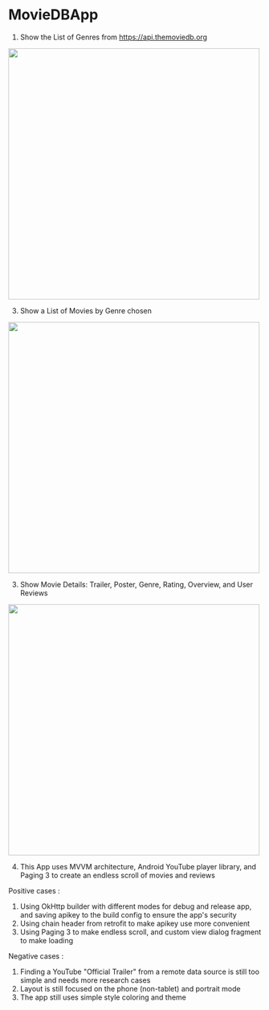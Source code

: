 # MovieDBApp

1. Show the List of Genres from https://api.themoviedb.org
   
<img src="https://github.com/ausioz/MovieDbApp/assets/25804478/e4d86a29-ea38-4608-9836-78c0c3d71719" height="500">

3. Show a List of Movies by Genre chosen

<img src="https://github.com/ausioz/MovieDbApp/assets/25804478/8649d915-a98c-4a0c-99ce-d1e677da7afb" height="500">

3. Show Movie Details: Trailer, Poster, Genre, Rating, Overview, and User Reviews

<img src="https://github.com/ausioz/MovieDbApp/assets/25804478/94616b95-5204-4687-97ad-75658bbe48d4" height="500">

4. This App uses MVVM architecture, Android YouTube player library, and Paging 3 to create an endless scroll of movies and reviews


Positive cases :
1. Using OkHttp builder with different modes for debug and release app, and saving apikey to the build config to ensure the app's security
2. Using chain header from retrofit to make apikey use more convenient
3. Using Paging 3 to make endless scroll, and custom view dialog fragment to make loading

Negative cases :
1. Finding a YouTube "Official Trailer" from a remote data source is still too simple and needs more research cases
2. Layout is still focused on the phone (non-tablet) and portrait mode
3. The app still uses simple style coloring and theme
